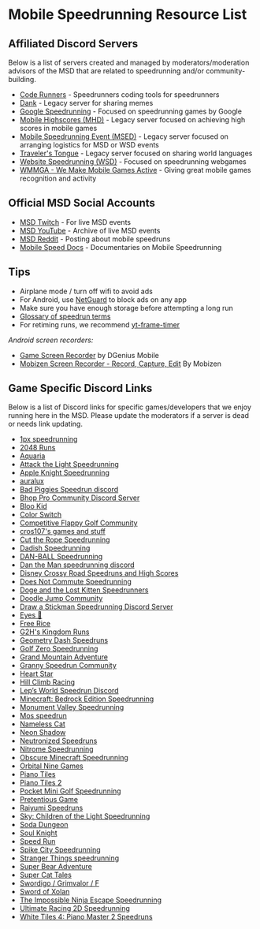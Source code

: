 # Mobile Speedrunning Resource List

## **Affiliated Discord Servers**

Below is a list of servers created and managed by moderators/moderation advisors of the MSD that are related to speedrunning and/or community-building.

* [Code Runners](https://discord.gg/J2KaVzs) - Speedrunners coding tools for speedrunners
* [Dank](https://discord.gg/X5eu5SKRjj) - Legacy server for sharing memes
* [Google Speedrunning](https://discord.gg/7MXyJHs) - Focused on speedrunning games by Google
* [Mobile Highscores (MHD)](https://discord.gg/hMr3kHAEka) - Legacy server focused on achieving high scores in mobile games
* [Mobile Speedrunning Event (MSED)](https://discord.gg/3JGNH6B) - Legacy server focused on arranging logistics for MSD or WSD events
* [Traveler's Tongue](https://discord.gg/qEBfSj7) - Legacy server focused on sharing world languages
* [Website Speedrunning (WSD)](http://discord.gg/Rek9anM) - Focused on speedrunning webgames
* [WMMGA - We Make Mobile Games Active](https://discord.gg/DyUNpqg38Y) - Giving great mobile games recognition and activity

## **Official MSD Social Accounts**
* [MSD Twitch](https://www.twitch.tv/mobilespeedrun) - For live MSD events
* [MSD YouTube](https://www.youtube.com/channel/UC2MMLd-FYvpq3M20ooAbfhA) - Archive of live MSD events
* [MSD Reddit](https://www.reddit.com/r/Mobile_Speedrunning) - Posting about mobile speedruns
* [Mobile Speed Docs](https://www.youtube.com/channel/UCtx2F0dBUYt8K9VOgASbLgg) - Documentaries on Mobile Speedrunning

## **Tips**
* Airplane mode / turn off wifi to avoid ads
* For Android, use [NetGuard](https://play.google.com/store/apps/details?id=eu.faircode.netguard&hl=en_US&gl=US) to block ads on any app
* Make sure you have enough storage before attempting a long run
* [Glossary of speedrun terms](https://www.speedrunslive.com/rules-faq/glossary)
* For retiming runs, we recommend [yt-frame-timer](https://slashinfty.github.io/yt-frame-timer/)

*Android screen recorders:*
* [Game Screen Recorder](https://play.google.com/store/apps/details?id=com.drivergenius.screenrecorder&hl=en_US&gl=US) by DGenius Mobile
* [Mobizen Screen Recorder - Record, Capture, Edit](http://play.google.com/store/apps/details?id=com.rsupport.mvagent) By Mobizen

## **Game Specific Discord Links**

Below is a list of Discord links for specific games/developers that we enjoy running here in the MSD.
Please update the moderators if a server is dead or needs link updating.

* [1px speedrunning](https://discord.com/invite/wU3vEwp)
* [2048 Runs](https://discord.com/invite/wCxhYfA)
* [Aquaria](https://discord.com/invite/WmwpnYk)
* [Attack the Light Speedrunning](https://discord.com/invite/wYy43Sk)
* [Apple Knight Speedrunning](https://discord.com/invite/RJ8WPMBwyB)
* [auralux](https://discord.com/invite/CHfspq6)
* [Bad Piggies Speedrun discord](https://discord.com/invite/K4arHvU)
* [Bhop Pro Community Discord Server](https://discord.com/invite/dWkVVac)
* [Bloo Kid](https://discord.com/invite/VHSQtbf)
* [Color Switch](https://discord.com/invite/QU8Yhff)
* [Competitive Flappy Golf Community](https://discord.com/invite/bCDRDfM)
* [cros107's games and stuff](https://discord.com/invite/Afzb3Ds)
* [Cut the Rope Speedrunning](https://discord.com/invite/RBTaMmJ)
* [Dadish Speedrunning](https://discord.com/invite/AtM6gC8X2Q)
* [DAN-BALL Speedrunning](https://discord.com/invite/5KEA7QHGYt)
* [Dan the Man speedrunning discord](https://discord.com/invite/dA4KEJjc7x)
* [Disney Crossy Road Speedruns and High Scores](https://discord.gg/gWc6Z4jVWT)
* [Does Not Commute Speedrunning](https://discord.com/invite/QxN9WYA3WU)
* [Doge and the Lost Kitten Speedrunners](https://discord.com/invite/zWwKRWq)
* [Doodle Jump Community](https://discord.com/invite/hayMQ9v)
* [Draw a Stickman Speedrunning Discord Server](https://discord.com/invite/JDXaGux)
* [Eyes 👀](https://discord.com/invite/nBTmDtX4vg)
* [Free Rice](https://discord.com/invite/Y4KVgmZ)
* [G2H's Kingdom Runs](https://discord.com/invite/BStH48b)
* [Geometry Dash Speedruns](https://discord.com/invite/Y2PTMEv)
* [Golf Zero Speedrunning](https://discord.com/invite/t2wEDySGR7)
* [Grand Mountain Adventure](https://discord.com/invite/3zyTkdD)
* [Granny Speedrun Community](https://discord.gg/g847s2JjfB)
* [Heart Star](https://discord.com/invite/TKg85pt)
* [Hill Climb Racing](https://discord.gg/hCucCH4y)
* [Lep’s World Speedrun Discord](https://discord.com/invite/rp9Ku8B)
* [Minecraft: Bedrock Edition Speedrunning](https://discord.com/invite/vCDDrkW)
* [Monument Valley Speedrunning](https://discord.com/invite/BwjvzPZ)
* [Mos speedrun](https://discord.com/invite/3Eezd3a)
* [Nameless Cat](https://discord.com/invite/gNgKe7hDyJ)
* [Neon Shadow](https://discord.com/invite/4z2tSx2)
* [Neutronized Speedruns](https://discord.com/invite/anB8eMw)
* [Nitrome Speedrunning](https://discord.gg/tszYjDJ)
* [Obscure Minecraft Speedrunning](https://discord.com/invite/z8K4hEB)
* [Orbital Nine Games](https://discord.com/invite/nyWgvqu)
* [Piano Tiles](https://discord.com/invite/E9Bz9Vf)
* [Piano Tiles 2](https://discord.com/invite/XWuCjBh)
* [Pocket Mini Golf Speedrunning](https://discord.com/invite/Hh63hNK)
* [Pretentious Game](https://discord.com/invite/CdQ6qCJ)
* [Raiyumi Speedruns](https://discord.com/invite/TWhTPst)
* [Sky: Children of the Light Speedrunning](https://discord.com/invite/kaDA27u)
* [Soda Dungeon](https://discord.com/invite/fqfuuzT)
* [Soul Knight](https://discord.com/invite/mGUHgJe)
* [Speed Run](https://discord.com/invite/bRThBJR)
* [Spike City Speedrunning](https://discord.com/invite/tvDakJj)
* [Stranger Things speedrunning](https://discord.com/invite/JUCSvrK)
* [Super Bear Adventure](https://discord.com/invite/KjGhpjN)
* [Super Cat Tales](https://discord.com/invite/vQxnUuB)
* [Swordigo / Grimvalor / F](https://discord.com/invite/yVuwm6U)
* [Sword of Xolan](https://discord.com/invite/mtquyhG)
* [The Impossible Ninja Escape Speedrunning](https://discord.com/invite/jTbevCHZER)
* [Ultimate Racing 2D Speedrunning](https://discord.com/invite/PRXTpbvpaC)
* [White Tiles 4: Piano Master 2 Speedruns](https://discord.com/invite/6kAX8Nf)
